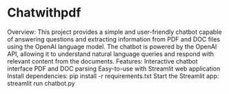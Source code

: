 # Chatwithpdf
Overview:
This project provides a simple and user-friendly chatbot capable of answering questions and extracting information from PDF and DOC files using the OpenAI language model. The chatbot is powered by the OpenAI API, allowing it to understand natural language queries and respond with relevant content from the documents.
Features:
Interactive chatbot interface
PDF and DOC parsing
Easy-to-use with Streamlit web application
Install dependencies: pip install -r requirements.txt
Start the Streamlit app: streamlit run chatbot.py
